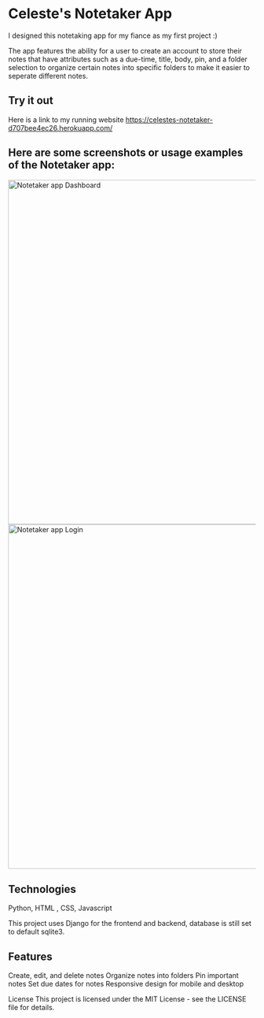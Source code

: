 # Celeste's Notetaker App

I designed this notetaking app for my fiance as my first project :)

The app features the ability for a user to create an account to store their notes that have attributes such as a due-time, title, body, pin, and a folder selection to organize certain notes into specific
folders to make it easier to seperate different notes. 


## Try it out
Here is a link to my running website
https://celestes-notetaker-d707bee4ec26.herokuapp.com/
  
## Here are some screenshots or usage examples of the Notetaker app:

<img src="https://github.com/user-attachments/assets/d0621bf3-0c09-4c9b-9e8d-1145fd78dc5a" width="700" height="700" alt="Notetaker app Dashboard"/>
<img src="https://github.com/user-attachments/assets/46fe36d8-a423-490f-ba07-270acec94cea" width="700" height="700" alt="Notetaker app Login"/>

## Technologies
Python, HTML , CSS, Javascript

This project uses Django for the frontend and backend, database is still set to default sqlite3. 


## Features
Create, edit, and delete notes
Organize notes into folders
Pin important notes
Set due dates for notes
Responsive design for mobile and desktop


License
This project is licensed under the MIT License - see the LICENSE file for details.
